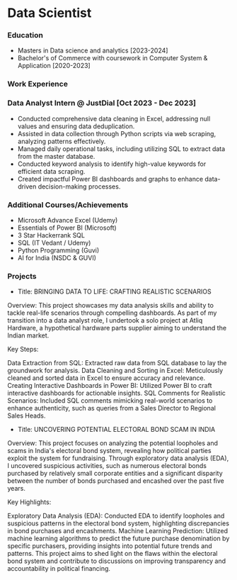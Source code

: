 # Data Scientist

### Education
- Masters in Data science and analytics [2023-2024]
- Bachelor's of Commerce with coursework in Computer System & Application [2020-2023]

### Work Experience
### Data Analyst Intern @ JustDial [Oct 2023 - Dec 2023]
- Conducted comprehensive data cleaning in Excel, addressing null values and ensuring data deduplication.
- Assisted in data collection through Python scripts via web scraping, analyzing patterns effectively.
- Managed daily operational tasks, including utilizing SQL to extract data from the master database.
- Conducted keyword analysis to identify high-value keywords for efficient data scraping.
- Created impactful Power BI dashboards and graphs to enhance data-driven decision-making processes.

### Additional Courses/Achievements
- Microsoft Advance Excel (Udemy)
- Essentials of Power BI (Microsoft)
- 3 Star Hackerrank SQL
- SQL (IT Vedant / Udemy)
- Python Programming (Guvi)
- AI for India (NSDC & GUVI)
  
### Projects
- Title: BRINGING DATA TO LIFE: CRAFTING REALISTIC SCENARIOS

Overview: This project showcases my data analysis skills and ability to tackle real-life scenarios through compelling dashboards. As part of my transition into a data analyst role, I undertook a solo project at Atliq Hardware, a hypothetical hardware parts supplier aiming to understand the Indian market.

Key Steps:

  Data Extraction from SQL: Extracted raw data from SQL database to lay the groundwork for analysis.
  Data Cleaning and Sorting in Excel: Meticulously cleaned and sorted data in Excel to ensure accuracy and relevance.
  Creating Interactive Dashboards in Power BI: Utilized Power BI to craft interactive dashboards for actionable insights.
  SQL Comments for Realistic Scenarios: Included SQL comments mimicking real-world scenarios to enhance authenticity, such as queries 
  from a Sales Director to Regional Sales Heads.

- Title: UNCOVERING POTENTIAL ELECTORAL BOND SCAM IN INDIA

Overview: This project focuses on analyzing the potential loopholes and scams in India's electoral bond system, revealing how political parties exploit the system for fundraising. Through exploratory data analysis (EDA), I uncovered suspicious activities, such as numerous electoral bonds purchased by relatively small corporate entities and a significant disparity between the number of bonds purchased and encashed over the past five years.

Key Highlights:

Exploratory Data Analysis (EDA): Conducted EDA to identify loopholes and suspicious patterns in the electoral bond system, highlighting discrepancies in bond purchases and encashments.
Machine Learning Prediction: Utilized machine learning algorithms to predict the future purchase denomination by specific purchasers, providing insights into potential future trends and patterns.
This project aims to shed light on the flaws within the electoral bond system and contribute to discussions on improving transparency and accountability in political financing.
